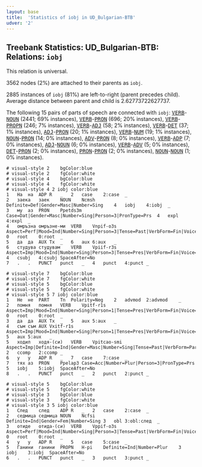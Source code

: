 ```yaml
---
layout: base
title:  'Statistics of iobj in UD_Bulgarian-BTB'
udver: '2'
---
```


## Treebank Statistics: UD_Bulgarian-BTB: Relations: `iobj`

This relation is universal.

3562 nodes (2%) are attached to their parents as `iobj`.

2885 instances of `iobj` (81%) are left-to-right (parent precedes child).
Average distance between parent and child is 2.62773722627737.

The following 15 pairs of parts of speech are connected with `iobj`: <tt><a href="bg_btb-pos-VERB.html">VERB</a></tt>-<tt><a href="bg_btb-pos-NOUN.html">NOUN</a></tt> (2441; 69% instances), <tt><a href="bg_btb-pos-VERB.html">VERB</a></tt>-<tt><a href="bg_btb-pos-PRON.html">PRON</a></tt> (696; 20% instances), <tt><a href="bg_btb-pos-VERB.html">VERB</a></tt>-<tt><a href="bg_btb-pos-PROPN.html">PROPN</a></tt> (246; 7% instances), <tt><a href="bg_btb-pos-VERB.html">VERB</a></tt>-<tt><a href="bg_btb-pos-ADJ.html">ADJ</a></tt> (58; 2% instances), <tt><a href="bg_btb-pos-VERB.html">VERB</a></tt>-<tt><a href="bg_btb-pos-DET.html">DET</a></tt> (37; 1% instances), <tt><a href="bg_btb-pos-ADJ.html">ADJ</a></tt>-<tt><a href="bg_btb-pos-PRON.html">PRON</a></tt> (20; 1% instances), <tt><a href="bg_btb-pos-VERB.html">VERB</a></tt>-<tt><a href="bg_btb-pos-NUM.html">NUM</a></tt> (19; 1% instances), <tt><a href="bg_btb-pos-NOUN.html">NOUN</a></tt>-<tt><a href="bg_btb-pos-PRON.html">PRON</a></tt> (14; 0% instances), <tt><a href="bg_btb-pos-ADV.html">ADV</a></tt>-<tt><a href="bg_btb-pos-PRON.html">PRON</a></tt> (8; 0% instances), <tt><a href="bg_btb-pos-VERB.html">VERB</a></tt>-<tt><a href="bg_btb-pos-ADP.html">ADP</a></tt> (7; 0% instances), <tt><a href="bg_btb-pos-ADJ.html">ADJ</a></tt>-<tt><a href="bg_btb-pos-NOUN.html">NOUN</a></tt> (6; 0% instances), <tt><a href="bg_btb-pos-VERB.html">VERB</a></tt>-<tt><a href="bg_btb-pos-ADV.html">ADV</a></tt> (5; 0% instances), <tt><a href="bg_btb-pos-DET.html">DET</a></tt>-<tt><a href="bg_btb-pos-PRON.html">PRON</a></tt> (2; 0% instances), <tt><a href="bg_btb-pos-PRON.html">PRON</a></tt>-<tt><a href="bg_btb-pos-PRON.html">PRON</a></tt> (2; 0% instances), <tt><a href="bg_btb-pos-NOUN.html">NOUN</a></tt>-<tt><a href="bg_btb-pos-NOUN.html">NOUN</a></tt> (1; 0% instances).


~~~ conllu
# visual-style 2	bgColor:blue
# visual-style 2	fgColor:white
# visual-style 4	bgColor:blue
# visual-style 4	fgColor:white
# visual-style 4 2 iobj	color:blue
1	На	на	ADP	R	_	2	case	2:case	_
2	заека	заек	NOUN	Ncmsh	Definite=Def|Gender=Masc|Number=Sing	4	iobj	4:iobj	_
3	му	аз	PRON	Ppetds3m	Case=Dat|Gender=Masc|Number=Sing|Person=3|PronType=Prs	4	expl	4:expl	_
4	омръзна	омръзне-ми	VERB	Vnpif-o3s	Aspect=Perf|Mood=Ind|Number=Sing|Person=3|Tense=Past|VerbForm=Fin|Voice=Act	0	root	0:root	_
5	да	да	AUX	Tx	_	6	aux	6:aux	_
6	студува	студувам	VERB	Vpiif-r3s	Aspect=Imp|Mood=Ind|Number=Sing|Person=3|Tense=Pres|VerbForm=Fin|Voice=Act	4	csubj	4:csubj	SpaceAfter=No
7	.	.	PUNCT	punct	_	4	punct	4:punct	_

~~~


~~~ conllu
# visual-style 7	bgColor:blue
# visual-style 7	fgColor:white
# visual-style 5	bgColor:blue
# visual-style 5	fgColor:white
# visual-style 5 7 iobj	color:blue
1	Не	не	PART	Tn	Polarity=Neg	2	advmod	2:advmod	_
2	помня	помня	VERB	Vpitf-r1s	Aspect=Imp|Mood=Ind|Number=Sing|Person=1|Tense=Pres|VerbForm=Fin|Voice=Act	0	root	0:root	_
3	да	да	AUX	Tx	_	5	aux	5:aux	_
4	съм	съм	AUX	Vxitf-r1s	Aspect=Imp|Mood=Ind|Number=Sing|Person=1|Tense=Pres|VerbForm=Fin|Voice=Act	5	aux	5:aux	_
5	ходил	ходя-(си)	VERB	Vpitcao-smi	Aspect=Imp|Definite=Ind|Gender=Masc|Number=Sing|Tense=Past|VerbForm=Part|Voice=Act	2	ccomp	2:ccomp	_
6	у	у	ADP	R	_	7	case	7:case	_
7	тях	аз	PRON	Ppelap3	Case=Acc|Number=Plur|Person=3|PronType=Prs	5	iobj	5:iobj	SpaceAfter=No
8	.	.	PUNCT	punct	_	2	punct	2:punct	_

~~~


~~~ conllu
# visual-style 5	bgColor:blue
# visual-style 5	fgColor:white
# visual-style 3	bgColor:blue
# visual-style 3	fgColor:white
# visual-style 3 5 iobj	color:blue
1	След	след	ADP	R	_	2	case	2:case	_
2	седмица	седмица	NOUN	Ncfsi	Definite=Ind|Gender=Fem|Number=Sing	3	obl	3:obl:след	_
3	отиде	отида-(си)	VERB	Vppif-o3s	Aspect=Perf|Mood=Ind|Number=Sing|Person=3|Tense=Past|VerbForm=Fin|Voice=Act	0	root	0:root	_
4	у	у	ADP	R	_	5	case	5:case	_
5	Ганини	ганини	PROPN	H-pi	Definite=Ind|Number=Plur	3	iobj	3:iobj	SpaceAfter=No
6	.	.	PUNCT	punct	_	3	punct	3:punct	_

~~~


